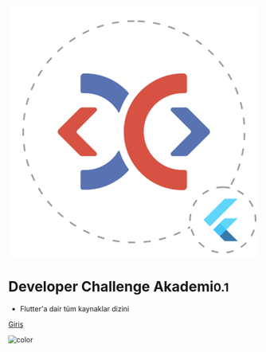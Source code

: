 <!-- _coverpage.md -->

![logo](_media/logo.png ':size=100')

# Developer Challenge Akademi<small>0.1</small>

<!-- > Flutter Dizini  -->

- Flutter'a dair tüm kaynaklar dizini

[Giriş](README.md)

![color](#ffffff)
